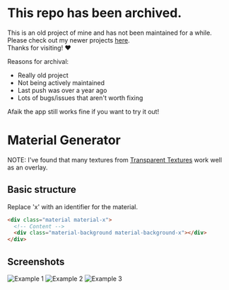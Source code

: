 # This repo has been archived.

This is an old project of mine and has not been maintained for a while. Please check out my newer projects [here](https://github.com/Sawix).  
Thanks for visiting! ❤️

Reasons for archival:
- Really old project
- Not being actively maintained
- Last push was over a year ago
- Lots of bugs/issues that aren't worth fixing

Afaik the app still works fine if you want to try it out!

# Material Generator
NOTE: I've found that many textures from [Transparent Textures](https://www.transparenttextures.com/) work well as an overlay.  

## Basic structure
Replace 'x' with an identifier for the material.
```html
<div class="material material-x">
  <!-- Content -->
  <div class="material-background material-background-x"></div>  
</div>
```

## Screenshots
![Example 1](https://i.ibb.co/V3Km9cf/image.png)
![Example 2](https://i.ibb.co/7NwSYTq/image.png)
![Example 3](https://i.ibb.co/H29JxRm/image.png)
